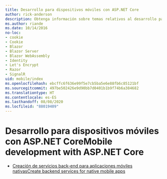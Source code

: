 ```yaml
---
title: Desarrollo para dispositivos móviles con ASP.NET Core
author: rick-anderson
description: Obtenga información sobre temas relativos al desarrollo para dispositivos móviles con ASP.NET Core.
ms.author: riande
ms.date: 10/14/2016
no-loc:
- cookie
- Cookie
- Blazor
- Blazor Server
- Blazor WebAssembly
- Identity
- Let's Encrypt
- Razor
- SignalR
uid: mobile/index
ms.openlocfilehash: ebcffc6f636e99f5e7cb5ba5e6e88fb6c85121bf
ms.sourcegitcommit: 497be502426e9d90bb7d0401b1b9f74b6a384682
ms.translationtype: HT
ms.contentlocale: es-ES
ms.lasthandoff: 08/08/2020
ms.locfileid: "88019409"
---
```

# <a name="mobile-development-with-aspnet-core"></a><span data-ttu-id="ead36-103">Desarrollo para dispositivos móviles con ASP.NET Core</span><span class="sxs-lookup"><span data-stu-id="ead36-103">Mobile development with ASP.NET Core</span></span>

* [<span data-ttu-id="ead36-104">Creación de servicios back-end para aplicaciones móviles nativas</span><span class="sxs-lookup"><span data-stu-id="ead36-104">Create backend services for native mobile apps</span></span>](native-mobile-backend.md)
